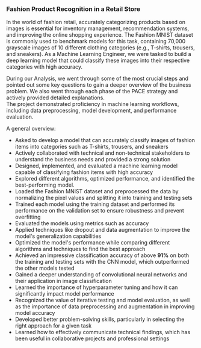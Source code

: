 ### Fashion Product Recognition in a Retail Store

In the world of fashion retail, accurately categorizing products based on images is essential for inventory management, recommendation systems, and improving the online shopping experience. The Fashion MNIST dataset is commonly used to benchmark models for this task, containing 70,000 grayscale images of 10 different clothing categories (e.g., T-shirts, trousers, and sneakers). As a Machine Learning Engineer, we were tasked to build a deep learning model that could classify these images into their respective categories with high accuracy.<br>

During our Analysis, we went through some of the most crucial steps and pointed out some key questions to gain a deeper overview of the business problem. We also went through each phase of the PACE strategy and actively provided detailed explanations.<br>
The project demonstrated proficiency in machine learning workflows, including data preprocessing, model development, and performance evaluation.

A general overview:
- Asked to develop a model that can accurately classify images of fashion items into categories such as T-shirts, trousers, and sneakers
- Actively collaborated with technical and non-technical stakeholders to understand the business needs and provided a strong solution
- Designed, implemented, and evaluated a machine learning model capable of classifying fashion items with high accuracy
- Explored different algorithms, optimized performance, and identified the best-performing model.
- Loaded the Fashion MNIST dataset and preprocessed the data by normalizing the pixel values and splitting it into training and testing sets
- Trained each model using the training dataset and performed its performance on the validation set to ensure robustness and prevent overfitting
- Evaluated the models using metrics such as accuracy
- Applied techniques like dropout and data augmentation to improve the model's generalization capabilities
- Optimized the model's performance while comparing different algorithms and techniques to find the best approach
- Achieved an impressive classification accuracy of above **91%** on both the training and testing sets with the CNN model, which outperformed the other models tested
- Gained a deeper understanding of convolutional neural networks and their application in image classification
- Learned the importance of hyperparameter tuning and how it can significantly impact model performance
- Recognized the value of iterative testing and model evaluation, as well as the importance of data preprocessing and augmentation in improving model accuracy
- Developed better problem-solving skills, particularly in selecting the right approach for a given task
- Learned how to effectively communicate technical findings, which has been useful in collaborative projects and professional settings
